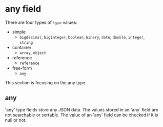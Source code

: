 # any field
There are four types of `type` values:
* simple
    * `bigdecimal`, `biginteger`, `boolean`, `binary`, `date`, `double`, `integer`, `string`
* container
    * `array`, `object`
* reference
    * `reference`
* free-form
    * `any`

This section is focusing on the any type.

## any

'any' type fields store any JSON data. The values stored in an 'any'
field are not searchable or sortable. The value of an 'any' field can
be checked if it is null or not.
